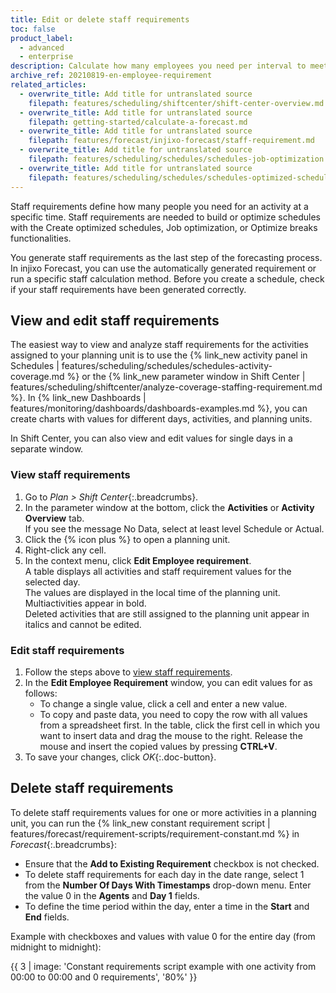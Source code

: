 ```yaml
---
title: Edit or delete staff requirements
toc: false
product_label:
  - advanced
  - enterprise
description: Calculate how many employees you need per interval to meet your scheduling goals. Learn how to edit or delete these calculated values.
archive_ref: 20210819-en-employee-requirement
related_articles:
  - overwrite_title: Add title for untranslated source
    filepath: features/scheduling/shiftcenter/shift-center-overview.md
  - overwrite_title: Add title for untranslated source
    filepath: getting-started/calculate-a-forecast.md
  - overwrite_title: Add title for untranslated source
    filepath: features/forecast/injixo-forecast/staff-requirement.md
  - overwrite_title: Add title for untranslated source
    filepath: features/scheduling/schedules/schedules-job-optimization.md
  - overwrite_title: Add title for untranslated source
    filepath: features/scheduling/schedules/schedules-optimized-schedules.md
---
```


Staff requirements define how many people you need for an activity at a specific time. Staff requirements are needed to build or optimize schedules with the Create optimized schedules, Job optimization, or Optimize breaks functionalities.

You generate staff requirements as the last step of the forecasting process. In injixo Forecast, you can use the automatically generated requirement or run a specific staff calculation method. Before you create a schedule, check if your staff requirements have been generated correctly.

## View and edit staff requirements

The easiest way to view and analyze staff requirements for the activities assigned to your planning unit is to use the {% link_new activity panel in Schedules | features/scheduling/schedules/schedules-activity-coverage.md %} or the {% link_new parameter window in Shift Center | features/scheduling/shiftcenter/analyze-coverage-staffing-requirement.md %}. In {% link_new Dashboards | features/monitoring/dashboards/dashboards-examples.md %}, you can create charts with values for different days, activities, and planning units.

In Shift Center, you can also view and edit values for single days in a separate window.

### View staff requirements

1. Go to _Plan > Shift Center_{:.breadcrumbs}.
2. In the parameter window at the bottom, click the **Activities** or **Activity Overview** tab.  
   If you see the message No Data, select at least level Schedule or Actual.
3. Click the {% icon plus %} to open a planning unit.
4. Right-click any cell.
5. In the context menu, click **Edit Employee requirement**.  
   A table displays all activities and staff requirement values for the selected day.  
   The values are displayed in the local time of the planning unit.  
   Multiactivities appear in bold.  
   Deleted activities that are still assigned to the planning unit appear in italics and cannot be edited.

### Edit staff requirements

1. Follow the steps above to [view staff requirements](#view-staff-requirements).
2. In the **Edit Employee Requirement** window, you can edit values for as follows:
   - To change a single value, click a cell and enter a new value.
   - To copy and paste data, you need to copy the row with all values from a spreadsheet first. In the table, click the first cell in which you want to insert data and drag the mouse to the right. Release the mouse and insert the copied values by pressing **CTRL+V**.
3. To save your changes, click _OK_{:.doc-button}.

## Delete staff requirements

To delete staff requirements values for one or more activities in a planning unit, you can run the {% link_new constant requirement script | features/forecast/requirement-scripts/requirement-constant.md %} in _Forecast_{:.breadcrumbs}:

- Ensure that the **Add to Existing Requirement** checkbox is not checked.
- To delete staff requirements for each day in the date range, select 1 from the **Number Of Days With Timestamps** drop-down menu. Enter the value 0 in the **Agents** and **Day 1** fields.
- To define the time period within the day, enter a time in the **Start** and **End** fields.

Example with checkboxes and values with value 0 for the entire day (from midnight to midnight):

{{ 3 | image: 'Constant requirements script example with one activity from 00:00 to 00:00 and 0 requirements', '80%' }}
